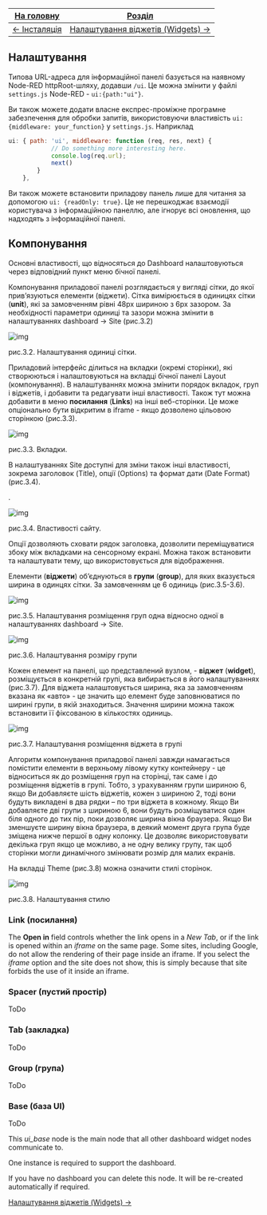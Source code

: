 | [На головну](../)              | [Розділ](README.md)                              |
| ------------------------------ | ------------------------------------------------ |
| [<- Інсталяція](Інсталяція.md) | [Налаштування віджетів (Widgets) ->](Widgets.md) |

## Налаштування

Типова URL-адреса для інформаційної панелі базується на наявному Node-RED httpRoot-шляху, додавши `/ui`. Це можна змінити у файлі ` settings.js` Node-RED - `ui:{path:"ui"}`. 

Ви також можете додати власне експрес-проміжне програмне забезпечення для обробки запитів, використовуючи властивість `ui: {middleware: your_function}` у `settings.js`. Наприклад

```js
ui: { path: 'ui', middleware: function (req, res, next) {
            // Do something more interesting here.
            console.log(req.url);
            next()
        }
    },
```

Ви також можете встановити приладову панель лише для читання за допомогою `ui: {readOnly: true}`. Це не перешкоджає взаємодії користувача з інформаційною панеллю, але ігнорує всі оновлення, що надходять з інформаційної панелі.

## Компонування

Основні властивості, що відносяться до Dashboard налаштовуються через відповідний пункт меню бічної панелі. 

Компонування приладової панелі розглядається у вигляді сітки, до якої прив’язуються елементи (віджети). Сітка вимірюється в одиницях сітки (**unit**), які за замовченням рівні 48px шириною з 6px зазором. За необхідності параметри одиниці та зазори можна змінити в налаштуваннях dashboard -> Site (рис.3.2)

![img](media/3_2.png)

рис.3.2. Налаштування одиниці сітки. 

Приладовий інтерфейс ділиться на вкладки (окремі сторінки), які створюються і налаштовуються на вкладці бічної панелі Layout (компонування).  В налаштуваннях можна змінити порядок вкладок, груп і віджетів, і добавити та редагувати інші властивості. Також тут можна добавити в меню **посилання** (**Links**) на інші веб-сторінки. Це може опціонально бути відкритим в iframe - якщо дозволено цільовою сторінкою (рис.3.3).

 

![img](media/3_3.png)

рис.3.3. Вкладки.

В налаштуваннях Site доступні для зміни також інші властивості, зокрема заголовок (Title), опції (Options) та формат дати (Date Format) (рис.3.4).

. 

![img](media/3_4.png)

рис.3.4. Властивості сайту.

Опції дозволяють сховати рядок заголовка, дозволити переміщуватися збоку між вкладками на сенсорному екрані. Можна також встановити та налаштувати тему, що використовується для відображення.

Елементи (**віджети**) об’єднуються в **групи** (**group**), для яких вказується ширина в одинцях сітки. За замовченням це 6 одиниць (рис.3.5-3.6). 

![img](media/3_5.png)

рис.3.5. Налаштування розміщення груп одна відносно одної в налаштуваннях dashboard -> Site.

![img](media/3_6.png)

рис.3.6. Налаштування розміру групи

Кожен елемент на панелі, що представлений вузлом, - **віджет** (**widget**), розміщується в конкретній групі, яка вибирається в його налаштуваннях (рис.3.7). Для віджета налаштовується ширина, яка за замовченням вказана як «авто» - це значить що елемент буде заповнюватися по ширині групи, в якій знаходиться. Значення ширини можна також встановити її фіксованою в кількостях одиниць.

![img](media/3_7.png)

рис.3.7. Налаштування розміщення віджета в групі

 Алгоритм компонування приладової панелі завжди намагається помістити елементи в верхньому лівому кутку контейнеру - це відноситься як до розміщення груп на сторінці, так саме і до розміщення віджетів в групі. Тобто, з урахуванням групи шириною 6, якщо Ви добавляєте шість віджетів, кожен з шириною 2, тоді вони будуть викладені в два рядки – по три віджета в кожному.  Якщо Ви добавляєте дві групи з шириною 6, вони будуть розміщуватися один біля одного до тих пір, поки дозволяє ширина вікна браузера. Якщо Ви зменшуєте ширину вікна браузера, в деякий момент друга група буде зміщена нижче першої в одну колонку.  Це дозволяє використовувати декілька груп якщо це можливо, а не одну велику групу, так щоб сторінки могли динамічного змінювати розмір для малих екранів. 

На вкладці Theme (рис.3.8) можна означити стилі сторінок.

![img](media/3_8.png)

рис.3.8. Налаштування стилю

### Link (посилання)

The **Open in** field controls whether the link opens in a *New Tab*, or if the link is opened within an *iframe* on the same page. Some sites, including Google, do not allow the rendering of their page inside an iframe. If you select the *iframe* option and the site does not show, this is simply because that site forbids the use of it inside an iframe.

### Spacer (пустий простір)

ToDo

### Tab (закладка)

ToDo

### Group (група)

ToDo

### Base (база UI)

ToDo

This *ui_base* node is the main node that all
other dashboard widget nodes communicate to.

One instance is required to support the dashboard.

If you have no dashboard you can delete this node.
It will be re-created automatically if required.



[Налаштування віджетів (Widgets) ->](Widgets.md)

